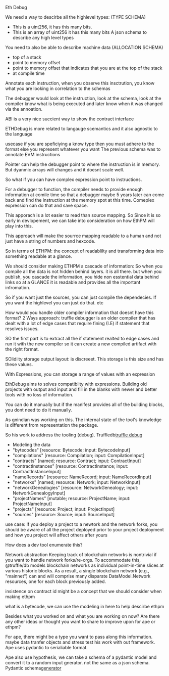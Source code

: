 Eth Debug

We need a way to descirbe all the highlevel types: (TYPE SCHEMA)
* This is a uint256, it has this many bits.
* This is an array of uint256 it has this many bits
A json schema to describe any high level types

You need to also be able to describe machine data (ALLOCATION SCHEMA)
* top of a stack
* point to memory offset
* point to memory offset that indicates that you are at the top of the stack
* at compile time 

Annotate each instruction, when you observe this insctrution, you know what you are looking in correlation to the schemas

The debugger would look at the instruction, look at the schema, look at the compiler know what is being executed and later know when it was changed via the annoation.

ABI is a very nice succient way to show the contract interface

ETHDebug is more related to langauge scemantics and it also agnostic to the language

usecase if you are speficiying a know type then you must adhere to the format else you represent whatever you want
The previous schema was to annotate EVM instructions

Pointer can help the debugger point to where the instruction is in memory. But dyanmic arrays will changes and it doesnt scale well.

So what if you can have complex expression point to instructions. 

For a debugger to function, the compiler needs to provide enough information at comile time so that a debugger maybe 5 years later can come back and find the instruction at the memory spot at this time. Comeplex expression can do that and save space. 

This apporach is a lot easier to read than source mapping. So Since it is so early in devlopement, we can take into consideration on how EthPM will play into this. 

This approach will make the sourrce mapping readable to a human and not just have a string of numbers and hexcode. 

So in terms of ETHPM: the concept of readablilty and transforming data into something readable at a glance.

We should consider making ETHPM a cascade of information:
So when you compile all the data is not hidden behind layers. it is all there.
but when you publish, you cascade the information, you hide non esstential data behind links so at a GLANCE it is readable and provides all the important infromation. 

So if you want just the sources, you can just compile the dependecies. If you want the highlevel you can just do that. etc

How would you handle older compiler information that doesnt have this format?
2 Ways approach: truffle debugger is an older compiler that has dealt with a lot of edge cases that require fining (I.E) if statement that resolves issues.

SO the first part is to extract all the if statement realted to edge cases and run it with the new compiler so it can create a new compiled artifact with the right format. 

SOlidiity storage output layout: is discreeet. This storage is this size and has these values. 

With Expressions, you can storage a range of values with an expression


EthDebug aims to solves compatiblity with expressions. Building old projects with output and input and fill in the blanks with newer and better tools with no loss of information.

You can do it manually but if the manifest provides all of the building blocks, you dont need to do it manually. 

As gnindian was working on this. The internal state of the tool's knowledge is different from representation the package. 

So his work to address the tooling (debug). Truffledb[truffle debug](https://archive.trufflesuite.com/docs/truffle/db/)
* Modeling the data
* "bytecodes" [resource: Bytecode; input: BytecodeInput]
* "compilations" [resource: Compilation; input: CompilationInput]
* "contracts" [named; resource: Contract; input: ContractInput]
* "contractInstances" [resource: ContractInstance; input: ContractInstanceInput]
* "nameRecords" [resource: NameRecord; input: NameRecordInput]
* "networks" [named; resource: Network; input: NetworkInput]
* "networkGenealogies" [resource: NetworkGenealogy; input: NetworkGenealogyInput]
* "projectNames" [mutable; resource: ProjectName; input: ProjectNameInput]
* "projects" [resource: Project; input: ProjectInput]
* "sources" [resource: Source; input: SourceInput]

use case: If you deploy a project to a newtork and the network forks, you should be aware of all the project deployed prior to your project deployment and how you project will affect others after yours

How does a dev tool enumerate this?

Network abstraction
Keeping track of blockchain networks is nontrivial if you want to handle network forks/re-orgs. To accommodate this, @truffle/db models blockchain networks as individual point-in-time slices at various historic blocks. As a result, a single blockchain network (e.g., "mainnet") can and will comprise many disparate DataModel.Network resources, one for each block previously added.

insistence on contract id might be a concept that we should consider when making ethpm

what is a bytecode, we can use the modeling in here to help descirbe ethpm

Besides what you worked on and what you are working on now? Are there any other ideas or thought you want to share to improve upon for ape or ethpm?

For ape, there might be a type you want to pass along this information. maybe data tranfer objects and stress test his work with out framework. Ape uses pydantic to serialiable format. 

Ape also use hypothesis, we can take a schema of a pydantic model and convert it to a random input gnerator. not the same as a json schema. Pydantic schema[generator](https://docs.pydantic.dev/latest/integrations/datamodel_code_generator/)

